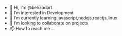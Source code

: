 - 👋 Hi, I’m @behzadart
- 👀 I’m interested in Development
- 🌱 I’m currently learning javascript,nodejs,reactjs,linux
- 💞️ I’m looking to collaborate on projects
- 📫 How to reach me ...

<!---
behzadart/behzadart is a ✨ special ✨ repository because its `README.md` (this file) appears on your GitHub profile.
You can click the Preview link to take a look at your changes.
--->
